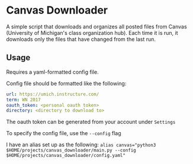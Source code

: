 # Canvas Downloader

A simple script that downloads and organizes all posted files from Canvas (University of Michigan's class organization hub). Each time it is run, it downloads only the files that have changed from the last run. 


## Usage
Requires a yaml-formatted config file.

Config file should be formatted like the following:
```yaml
url: https://umich.instructure.com/
term: WN 2017
oauth_token: <personal oauth token>
directory: <directory to download to>
```

The oauth token can be generated from your account under `Settings`

To specify the config file, use the `--config` flag

I have an alias set up as the following:
`alias canvas="python3 $HOME/projects/canvas_downloader/main.py --config $HOME/projects/canvas_downloader/config.yaml"`

